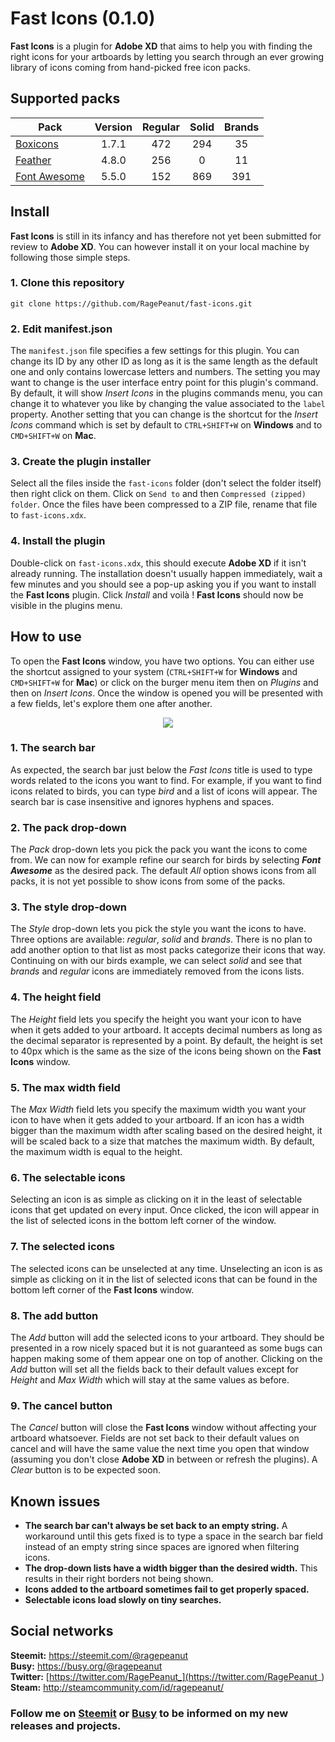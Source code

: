 # Fast Icons (0.1.0)
**Fast Icons** is a plugin for **Adobe XD** that aims to help you with finding the right icons for your artboards by letting you search through an ever growing library of icons coming from hand-picked free icon packs.

## Supported packs
Pack | Version | Regular | Solid | Brands
-|:-:|:-:|:-:|:-:
[Boxicons](https://boxicons.com/) | 1.7.1 | 472 | 294 | 35
[Feather](https://feathericons.com/) | 4.8.0 | 256 | 0 | 11
[Font Awesome](https://fontawesome.com/) | 5.5.0 | 152 | 869 | 391

## Install

**Fast Icons** is still in its infancy and has therefore not yet been submitted for review to **Adobe XD**. You can however install it on your local machine by following those simple steps.

### 1. Clone this repository
```
git clone https://github.com/RagePeanut/fast-icons.git
```
### 2. Edit manifest.json

The `manifest.json` file specifies a few settings for this plugin. You can change its ID by any other ID as long as it is the same length as the default one and only contains lowercase letters and numbers. The setting you may want to change is the user interface entry point for this plugin's command. By default, it will show *Insert Icons* in the plugins commands menu, you can change it to whatever you like by changing the value associated to the `label` property. Another setting that you can change is the shortcut for the *Insert Icons* command which is set by default to `CTRL+SHIFT+W` on **Windows** and to `CMD+SHIFT+W` on **Mac**.

### 3. Create the plugin installer

Select all the files inside the `fast-icons` folder (don't select the folder itself) then right click on them. Click on `Send to` and then `Compressed (zipped) folder`. Once the files have been compressed to a ZIP file, rename that file to `fast-icons.xdx`.

### 4. Install the plugin
Double-click on `fast-icons.xdx`, this should execute **Adobe XD** if it isn't already running. The installation doesn't usually happen immediately, wait a few minutes and you should see a pop-up asking you if you want to install the **Fast Icons** plugin. Click *Install* and voilà ! **Fast Icons** should now be visible in the plugins menu.

## How to use
To open the **Fast Icons** window, you have two options. You can either use the shortcut assigned to your system (`CTRL+SHIFT+W` for **Windows** and `CMD+SHIFT+W` for **Mac**) or click on the burger menu item then on *Plugins* and then on *Insert Icons*. Once the window is opened you will be presented with a few fields, let's explore them one after another.
<p align="center">
  <img src="https://cdn.steemitimages.com/DQmf1auhCBi8kMfNFvXx99WBQnei7rH64tmwDo2sREiFUQF/ui.png">
</p>

### 1. The search bar
As expected, the search bar just below the *Fast Icons* title is used to type words related to the icons you want to find. For example, if you want to find icons related to birds, you can type *bird* and a list of icons will appear. The search bar is case insensitive and ignores hyphens and spaces.
### 2. The pack drop-down
The *Pack* drop-down lets you pick the pack you want the icons to come from. We can now for example refine our search for birds by selecting ***Font Awesome*** as the desired pack. The default *All* option shows icons from all packs, it is not yet possible to show icons from some of the packs.
### 3. The style drop-down
The *Style* drop-down lets you pick the style you want the icons to have. Three options are available: *regular*, *solid* and *brands*. There is no plan to add another option to that list as most packs categorize their icons that way. Continuing on with our birds example, we can select *solid* and see that *brands* and *regular* icons are immediately removed from the icons lists.
### 4. The height field
The *Height* field lets you specify the height you want your icon to have when it gets added to your artboard. It accepts decimal numbers as long as the decimal separator is represented by a point. By default, the height is set to 40px which is the same as the size of the icons being shown on the **Fast Icons** window.
### 5. The max width field
The *Max Width* field lets you specify the maximum width you want your icon to have when it gets added to your artboard. If an icon has a width bigger than the maximum width after scaling based on the desired height, it will be scaled back to a size that matches the maximum width. By default, the maximum width is equal to the height.
### 6. The selectable icons
Selecting an icon is as simple as clicking on it in the least of selectable icons that get updated on every input. Once clicked, the icon will appear in the list of selected icons in the bottom left corner of the window.
### 7. The selected icons
The selected icons can be unselected at any time. Unselecting an icon is as simple as clicking on it in the list of selected icons that can be found in the bottom left corner of the **Fast Icons** window.
### 8. The add button
The *Add* button will add the selected icons to your artboard. They should be presented in a row nicely spaced but it is not guaranteed as some bugs can happen making some of them appear one on top of another. Clicking on the *Add* button will set all the fields back to their default values except for *Height* and *Max Width* which will stay at the same values as before.
### 9. The cancel button
The *Cancel* button will close the **Fast Icons** window without affecting your artboard whatsoever. Fields are not set back to their default values on cancel and will have the same value the next time you open that window (assuming you don't close **Adobe XD** in between or refresh the plugins). A *Clear* button is to be expected soon.

## Known issues
* **The search bar can't always be set back to an empty string.** A workaround until this gets fixed is to type a space in the search bar field instead of an empty string since spaces are ignored when filtering icons.
* **The drop-down lists have a width bigger than the desired width.** This results in their right borders not being shown.
* **Icons added to the artboard sometimes fail to get properly spaced.**
* **Selectable icons load slowly on tiny searches.**

## Social networks
**Steemit:** https://steemit.com/@ragepeanut <br>
**Busy:** https://busy.org/@ragepeanut <br>
**Twitter:** [https://twitter.com/RagePeanut_](https://twitter.com/RagePeanut_) <br>
**Steam:** http://steamcommunity.com/id/ragepeanut/

### Follow me on [Steemit](https://steemit.com/@ragepeanut) or [Busy](https://busy.org/@ragepeanut) to be informed on my new releases and projects.

